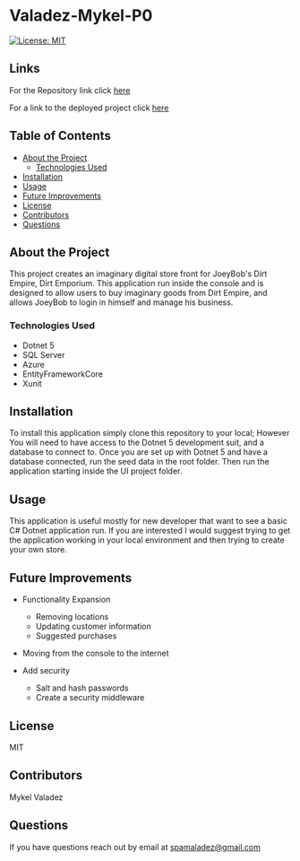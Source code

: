 # Valadez-Mykel-P0

[![License: MIT](https://img.shields.io/badge/License-MIT-yellow.svg)](https://opensource.org/licenses/MIT)

## Links 


For the Repository link click [here](https://github.com/210503-Reston-NET/Valadez-Mykel-P0)


For a link to the deployed project click [here](https://valadezmykel.github.io/)


## Table of Contents

* [About the Project](#about-the-project)
    * [Technologies Used](#technologies-used)
* [Installation](#installation)
* [Usage](#usage)
* [Future Improvements](#future-improvements)
* [License](#license)
* [Contributors](#contributors)
* [Questions](#questions)


## About the Project

This project creates an imaginary digital store front for JoeyBob's Dirt Empire, Dirt Emporium. This application run inside the console and is designed to allow users to buy imaginary goods from Dirt Empire, and allows JoeyBob to login in himself and manage his business.

### Technologies Used

* Dotnet 5
* SQL Server
* Azure
* EntityFrameworkCore
* Xunit

## Installation

To install this application simply clone this repository to your local; However You will need to have access to the Dotnet 5 development suit, and a database to connect to.  Once you are set up with Dotnet 5 and have a database connected, run the seed data in the root folder.  Then run the application starting inside the UI project folder.


## Usage

This application is useful mostly for new developer that want to see a basic C# Dotnet application run.  If you are interested I would suggest trying to get the application working in your local environment and then trying to create your own store.

## Future Improvements

* Functionality Expansion
    * Removing locations
    * Updating customer information
    * Suggested purchases

* Moving from the console to the internet

* Add security
    * Salt and hash passwords
    * Create a security middleware

## License

MIT


## Contributors

Mykel Valadez


## Questions

If you have questions reach out by email at spamaladez@gmail.com